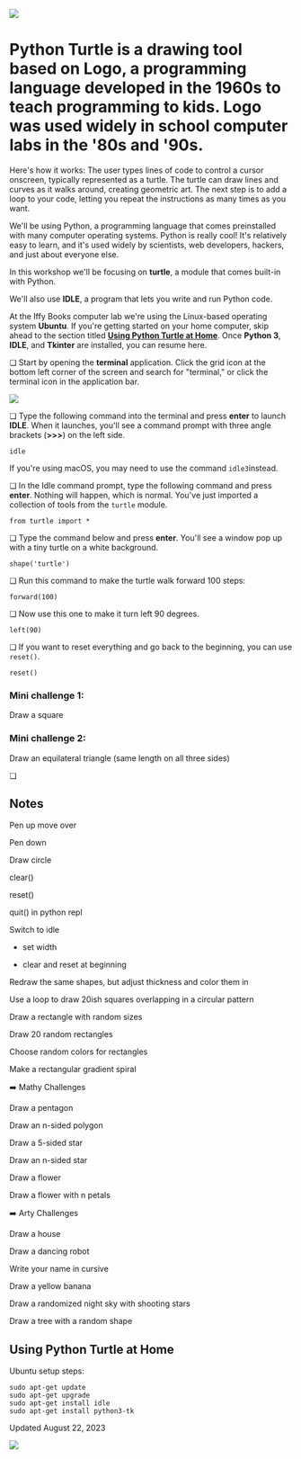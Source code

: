 ![](Front_Cover.png)

# Python Turtle is a drawing tool based on Logo, a programming language developed in the 1960s to teach programming to kids. Logo was used widely in school computer labs in the '80s and '90s.

Here's how it works: The user types lines of code to control a cursor onscreen, typically represented as a turtle. The turtle can draw lines and curves as it walks around, creating geometric art. The next step is to add a loop to your code, letting you repeat the instructions as many times as you want.

We'll be using Python, a programming language that comes preinstalled with many computer operating systems. Python is really cool! It's relatively easy to learn, and it's used widely by scientists, web developers, hackers, and just about everyone else.

In this workshop we'll be focusing on **turtle**, a module that comes built-in with Python.

We'll also use **IDLE**, a program that lets you write and run Python code.

At the Iffy Books computer lab we're using the Linux-based operating system **Ubuntu**. If you're getting started on your home computer, skip ahead to the section titled **<u>Using Python Turtle at Home</u>**. Once **Python 3**, **IDLE**, and **Tkinter** are installed, you can resume here.

❏ Start by opening the **terminal** application. Click the grid icon at the bottom left corner of the screen and search for "terminal," or click the terminal icon in the application bar.

![](images/2023-08-24-22-08-25-image.png)

❏ Type the following command into the terminal and press **enter** to launch **IDLE**. When it launches, you'll see a command prompt with three angle brackets (**>>>**) on the left side.

```
idle
```

If you're using macOS, you may need to use the command `idle3`instead.

❏ In the Idle command prompt, type the following command and press **enter**. Nothing will happen, which is normal. You've just imported a collection of tools from the `turtle` module.

```
from turtle import *
```

❏ Type the command below and press **enter**. You'll see a window pop up with a tiny turtle on a white background.

```
shape('turtle')
```

❏ Run this command to make the turtle walk forward 100 steps:

```
forward(100)
```

❏ Now use this one to make it turn left 90 degrees.

```
left(90)
```

❏ If you want to reset everything and go back to the beginning, you can use `reset()`.

```
reset()
```

### Mini challenge 1:

Draw a square

### Mini challenge 2:

Draw an equilateral triangle (same length on all three sides)

❏

## Notes

Pen up move over

Pen down

Draw circle

clear()

reset()

quit() in python repl

Switch to idle

- set width

- clear and reset at beginning

Redraw the same shapes, but adjust thickness and color them in

Use a loop to draw 20ish squares overlapping in a circular pattern

Draw a rectangle with random sizes

Draw 20 random rectangles

Choose random colors for rectangles

Make a rectangular gradient spiral

➡️ Mathy Challenges

Draw a pentagon

Draw an n-sided polygon

Draw a 5-sided star

Draw an n-sided star

Draw a flower

Draw a flower with n petals

➡️ Arty Challenges

Draw a house

Draw a dancing robot

Write your name in cursive

Draw a yellow banana

Draw a randomized night sky with shooting stars

Draw a tree with a random shape

## Using Python Turtle at Home

Ubuntu setup steps:

```
sudo apt-get update
sudo apt-get upgrade
sudo apt-get install idle
sudo apt-get install python3-tk
```

Updated August 22, 2023

![](Back_Cover.png)
